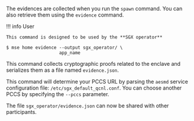The evidences are collected when you run the `spawn` command. You can also retrieve them using the `evidence` command. 


!!! info User

    This command is designed to be used by the **SGX operator**


```console
$ mse home evidence --output sgx_operator/ \
                    app_name
```

This command collects cryptographic proofs related to the enclave and serializes them as a file named `evidence.json`.

This command will determine your PCCS URL by parsing the `aesmd` service configuration file: `/etc/sgx_default_qcnl.conf`. You can choose another PCCS by specifying the `--pccs` parameter.

The file `sgx_operator/evidence.json` can now be shared with other participants.